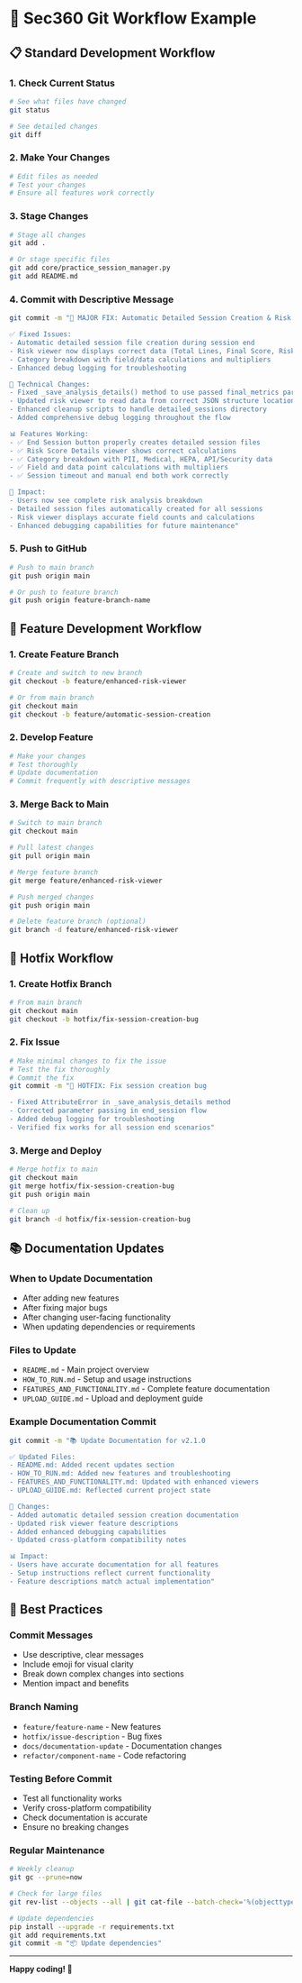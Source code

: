 # 🔄 Sec360 Git Workflow Example

## 📋 **Standard Development Workflow**

### **1. Check Current Status**
```bash
# See what files have changed
git status

# See detailed changes
git diff
```

### **2. Make Your Changes**
```bash
# Edit files as needed
# Test your changes
# Ensure all features work correctly
```

### **3. Stage Changes**
```bash
# Stage all changes
git add .

# Or stage specific files
git add core/practice_session_manager.py
git add README.md
```

### **4. Commit with Descriptive Message**
```bash
git commit -m "🔧 MAJOR FIX: Automatic Detailed Session Creation & Risk Viewer Display

✅ Fixed Issues:
- Automatic detailed session file creation during session end
- Risk viewer now displays correct data (Total Lines, Final Score, Risk Level)
- Category breakdown with field/data calculations and multipliers
- Enhanced debug logging for troubleshooting

🔧 Technical Changes:
- Fixed _save_analysis_details() method to use passed final_metrics parameter
- Updated risk viewer to read data from correct JSON structure locations
- Enhanced cleanup scripts to handle detailed_sessions directory
- Added comprehensive debug logging throughout the flow

📊 Features Working:
- ✅ End Session button properly creates detailed session files
- ✅ Risk Score Details viewer shows correct calculations
- ✅ Category breakdown with PII, Medical, HEPA, API/Security data
- ✅ Field and data point calculations with multipliers
- ✅ Session timeout and manual end both work correctly

🎯 Impact:
- Users now see complete risk analysis breakdown
- Detailed session files automatically created for all sessions
- Risk viewer displays accurate field counts and calculations
- Enhanced debugging capabilities for future maintenance"
```

### **5. Push to GitHub**
```bash
# Push to main branch
git push origin main

# Or push to feature branch
git push origin feature-branch-name
```

## 🚀 **Feature Development Workflow**

### **1. Create Feature Branch**
```bash
# Create and switch to new branch
git checkout -b feature/enhanced-risk-viewer

# Or from main branch
git checkout main
git checkout -b feature/automatic-session-creation
```

### **2. Develop Feature**
```bash
# Make your changes
# Test thoroughly
# Update documentation
# Commit frequently with descriptive messages
```

### **3. Merge Back to Main**
```bash
# Switch to main branch
git checkout main

# Pull latest changes
git pull origin main

# Merge feature branch
git merge feature/enhanced-risk-viewer

# Push merged changes
git push origin main

# Delete feature branch (optional)
git branch -d feature/enhanced-risk-viewer
```

## 🔧 **Hotfix Workflow**

### **1. Create Hotfix Branch**
```bash
# From main branch
git checkout main
git checkout -b hotfix/fix-session-creation-bug
```

### **2. Fix Issue**
```bash
# Make minimal changes to fix the issue
# Test the fix thoroughly
# Commit the fix
git commit -m "🐛 HOTFIX: Fix session creation bug

- Fixed AttributeError in _save_analysis_details method
- Corrected parameter passing in end_session flow
- Added debug logging for troubleshooting
- Verified fix works for all session end scenarios"
```

### **3. Merge and Deploy**
```bash
# Merge hotfix to main
git checkout main
git merge hotfix/fix-session-creation-bug
git push origin main

# Clean up
git branch -d hotfix/fix-session-creation-bug
```

## 📚 **Documentation Updates**

### **When to Update Documentation**
- After adding new features
- After fixing major bugs
- After changing user-facing functionality
- When updating dependencies or requirements

### **Files to Update**
- `README.md` - Main project overview
- `HOW_TO_RUN.md` - Setup and usage instructions
- `FEATURES_AND_FUNCTIONALITY.md` - Complete feature documentation
- `UPLOAD_GUIDE.md` - Upload and deployment guide

### **Example Documentation Commit**
```bash
git commit -m "📚 Update Documentation for v2.1.0

✅ Updated Files:
- README.md: Added recent updates section
- HOW_TO_RUN.md: Added new features and troubleshooting
- FEATURES_AND_FUNCTIONALITY.md: Updated with enhanced viewers
- UPLOAD_GUIDE.md: Reflected current project state

🔧 Changes:
- Added automatic detailed session creation documentation
- Updated risk viewer feature descriptions
- Added enhanced debugging capabilities
- Updated cross-platform compatibility notes

📊 Impact:
- Users have accurate documentation for all features
- Setup instructions reflect current functionality
- Feature descriptions match actual implementation"
```

## 🎯 **Best Practices**

### **Commit Messages**
- Use descriptive, clear messages
- Include emoji for visual clarity
- Break down complex changes into sections
- Mention impact and benefits

### **Branch Naming**
- `feature/feature-name` - New features
- `hotfix/issue-description` - Bug fixes
- `docs/documentation-update` - Documentation changes
- `refactor/component-name` - Code refactoring

### **Testing Before Commit**
- Test all functionality works
- Verify cross-platform compatibility
- Check documentation is accurate
- Ensure no breaking changes

### **Regular Maintenance**
```bash
# Weekly cleanup
git gc --prune=now

# Check for large files
git rev-list --objects --all | git cat-file --batch-check='%(objecttype) %(objectname) %(objectsize) %(rest)' | sed -n 's/^blob //p' | sort --numeric-sort --key=2 | tail -10

# Update dependencies
pip install --upgrade -r requirements.txt
git add requirements.txt
git commit -m "📦 Update dependencies"
```

---

**Happy coding! 🚀**
